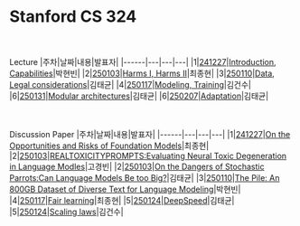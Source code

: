 Stanford CS 324
============================
<br><br>
Lecture
|주차|날짜|내용|발표자|
|------|---|---|---|
|1|[241227](https://github.com/ssu-humane/Study/blob/main/25%EB%85%84%20%EB%8F%99%EA%B3%84%20%EC%96%B8%EC%96%B4%EB%AA%A8%EB%8D%B8%20%EC%9E%85%EB%AC%B8/Lecture/20241227_CS%20324%20chapter1%2C2_%EB%B0%95%ED%98%84%EB%B9%88.pptx.pdf)|[Introduction, Capabilities](https://stanford-cs324.github.io/winter2022/lectures/introduction/)|박현빈|
|2|[250103](https://github.com/ssu-humane/Study/blob/main/25%EB%85%84%20%EB%8F%99%EA%B3%84%20%EC%96%B8%EC%96%B4%EB%AA%A8%EB%8D%B8%20%EC%9E%85%EB%AC%B8/Lecture/20250103_CS324%20Chapter%203%2C%204_%EC%B5%9C%EC%A2%85%ED%98%84.pptx.pdf)|[Harms I, Harms II](https://stanford-cs324.github.io/winter2022/lectures/harms-1/)|최종현|
|3|[250110](https://github.com/ssu-humane/Study/blob/main/25%EB%85%84%20%EB%8F%99%EA%B3%84%20%EC%96%B8%EC%96%B4%EB%AA%A8%EB%8D%B8%20%EC%9E%85%EB%AC%B8/Lecture/20250110_CS324_Data%2C%20Legal%20Considerations_%EA%B9%80%ED%83%9C%EA%B7%A0.pdf)|[Data, Legal considerations](https://stanford-cs324.github.io/winter2022/lectures/data/)|김태균|
|4|[250117](https://github.com/ssu-humane/Study/blob/main/25%EB%85%84%20%EB%8F%99%EA%B3%84%20%EC%96%B8%EC%96%B4%EB%AA%A8%EB%8D%B8%20%EC%9E%85%EB%AC%B8/Lecture/20250117_CS324_Modeling_Training_%EA%B9%80%EA%B1%B4%EC%88%98.pdf)|[Modeling, Training](https://stanford-cs324.github.io/winter2022/lectures/modeling/)|김건수|
|6|[250131](https://github.com/ssu-humane/Study/blob/main/25%EB%85%84%20%EB%8F%99%EA%B3%84%20%EC%96%B8%EC%96%B4%EB%AA%A8%EB%8D%B8%20%EC%9E%85%EB%AC%B8/Lecture/20250131_CS324_Modular%20architectures_%EA%B9%80%ED%83%9C%EA%B7%A0.pdf)|[Modular architectures](https://stanford-cs324.github.io/winter2022/lectures/selective-architectures/)|김태균|
|6|[250207](https://github.com/ssu-humane/Study/blob/main/25%EB%85%84%20%EB%8F%99%EA%B3%84%20%EC%96%B8%EC%96%B4%EB%AA%A8%EB%8D%B8%20%EC%9E%85%EB%AC%B8/Lecture/20250207_CS324_Adaptation_%E1%84%80%E1%85%B5%E1%86%B7%E1%84%90%E1%85%A2%E1%84%80%E1%85%B2%E1%86%AB.pdf)|[Adaptation](https://stanford-cs324.github.io/winter2022/lectures/adaptation/)|김태균|
<br>

<br><br>
Discussion Paper
|주차|날짜|내용|발표자|
|------|---|---|---|
|1|[241227](https://github.com/ssu-humane/Study/blob/main/25%EB%85%84%20%EB%8F%99%EA%B3%84%20%EC%96%B8%EC%96%B4%EB%AA%A8%EB%8D%B8%20%EC%9E%85%EB%AC%B8/Discussion%20paper/20241227%20On%20the%20Opportunities%20and%20Risks%20of%20Foundation%20Models_%EC%B5%9C%EC%A2%85%ED%98%84.pdf)|[On the Opportunities and Risks of Foundation Models](https://arxiv.org/pdf/2108.07258)|최종현|
|2|[250103](https://github.com/ssu-humane/Study/blob/main/25%EB%85%84%20%EB%8F%99%EA%B3%84%20%EC%96%B8%EC%96%B4%EB%AA%A8%EB%8D%B8%20%EC%9E%85%EB%AC%B8/Discussion%20paper/20250103_REALTOXICITYPROMPTS_Evaluating%20Neural%20Toxic%20Degeneration%20in%20Language%20Models_%EA%B3%A0%EA%B2%BD%EB%B9%88.pptx.pdf)|[REALTOXICITYPROMPTS:Evaluating Neural Toxic Degeneration in Language Modles](https://arxiv.org/pdf/2009.11462)|고경빈|
|2|[250103](https://github.com/ssu-humane/Study/blob/main/25%EB%85%84%20%EB%8F%99%EA%B3%84%20%EC%96%B8%EC%96%B4%EB%AA%A8%EB%8D%B8%20%EC%9E%85%EB%AC%B8/Discussion%20paper/20250103%20On%20the%20Dangers%20of%20Stochastic%20Parrots%20-%20Can%20Language%20Models%20Be%20Too%20Big_%EA%B9%80%ED%83%9C%EA%B7%A0.pdf)|[On the Dangers of Stochastic Parrots:Can Language Models Be too Big?](https://dl.acm.org/doi/pdf/10.1145/3442188.3445922)|김태균|
|3|[250110](https://github.com/ssu-humane/Study/blob/main/25%EB%85%84%20%EB%8F%99%EA%B3%84%20%EC%96%B8%EC%96%B4%EB%AA%A8%EB%8D%B8%20%EC%9E%85%EB%AC%B8/Discussion%20paper/20250110_CS324_The%20Pile%20An%20800GB%20Dataset%20of%20Diverse%20Text%20for%20Language%20Modeling_%EB%B0%95%ED%98%84%EB%B9%88.pdf)|[The Pile: An 800GB Dataset of Diverse Text for Language Modeling](https://arxiv.org/pdf/2101.00027)|박현빈|
|4|[250117](https://github.com/ssu-humane/Study/blob/main/25%EB%85%84%20%EB%8F%99%EA%B3%84%20%EC%96%B8%EC%96%B4%EB%AA%A8%EB%8D%B8%20%EC%9E%85%EB%AC%B8/Discussion%20paper/20250110_Fair%20Learning_%EC%B5%9C%EC%A2%85%ED%98%84.pdf)|[Fair learning](https://texaslawreview.org/fair-learning/)|최종현|
|5|[250124](https://github.com/ssu-humane/Study/blob/main/25%EB%85%84%20%EB%8F%99%EA%B3%84%20%EC%96%B8%EC%96%B4%EB%AA%A8%EB%8D%B8%20%EC%9E%85%EB%AC%B8/Discussion%20paper/250124_DeepSpeed_Extreme-scale%20model%20training%20for%20everyone_%EA%B9%80%ED%83%9C%EA%B7%A0.pdf)|[DeepSpeed](https://www.microsoft.com/en-us/research/blog/deepspeed-extreme-scale-model-training-for-everyone/)|김태균|
|5|[250124](https://github.com/ssu-humane/Study/blob/main/25%EB%85%84%20%EB%8F%99%EA%B3%84%20%EC%96%B8%EC%96%B4%EB%AA%A8%EB%8D%B8%20%EC%9E%85%EB%AC%B8/Discussion%20paper/20250124_Scaling_Laws_for_Neural_Language_model_%EA%B9%80%EA%B1%B4%EC%88%98.pdf)|[Scaling laws](https://arxiv.org/pdf/2001.08361)|김건수|
<br>

